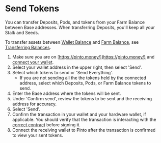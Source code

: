 # Send Tokens

You can transfer Deposits, Pods, and tokens from your Farm Balance between Base addresses. When transferring Deposits, you'll keep all your Stalk and Seeds.

To transfer assets between [Wallet Balance](../../resources/glossary.md#wallet-balance) and [Farm Balance](../../resources/glossary.md#farm-assets), see [Transferring Balances](transferring-balances.md).

1. Make sure you are on [https://pinto.money/](https://pinto.money/) and [connect your wallet](../getting-started/connect-to-pinto.md).
2. Select your wallet address in the upper right, then select 'Send'.
3. Select which tokens to send or 'Send Everything'.&#x20;
   * If you are not sending all the the tokens held by the connected address, select which Deposits, Pods, or Farm Balance tokens to send.
4. Enter the Base address where the tokens will be sent.
5. Under 'Confirm send', review the tokens to be sent and the receiving address for accuracy.
6. Select 'Send'.
7. Confirm the transaction in your wallet and your hardware wallet, if applicable. You should verify that the transaction is interacting with the [correct contract](../../resources/contracts.md) before signing it.
8. Connect the receiving wallet to Pinto after the transaction is confirmed to view your sent tokens.
